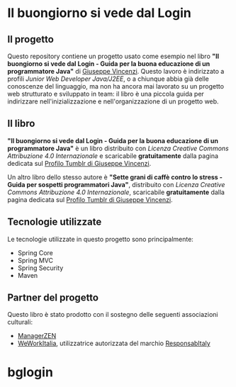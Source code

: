 # Il buongiorno si vede dal Login
## Il progetto
Questo repository contiene un progetto usato come esempio nel libro **"Il buongiorno si vede dal Login - Guida per la buona educazione di un programmatore Java"** di [Giuseppe Vincenzi](http://giuseppevincenzi.branded.me/).
Questo lavoro è indirizzato a profili *Junior Web Developer Java/J2EE*, o a chiunque abbia già delle conoscenze del linguaggio, ma non ha ancora mai lavorato su un progetto web strutturato e sviluppato in team: il libro è una piccola guida per indirizzare nell'inizializzazione e nell'organizzazione di un progetto web.

## Il libro
**"Il buongiorno si vede dal Login - Guida per la buona educazione di un programmatore Java"** è un libro distribuito con *Licenza Creative Commons Attribuzione 4.0 Internazionale* e scaricabile **gratuitamente** dalla pagina dedicata sul [Profilo Tumblr di Giuseppe Vincenzi](http://gvincenzi.tumblr.com/bglogin).

Un altro libro dello stesso autore è **"Sette grani di caffè contro lo stress - Guida per sospetti programmatori Java"**, distribuito con *Licenza Creative Commons Attribuzione 4.0 Internazionale*, scaricabile **gratuitamente** dalla pagina dedicata sul [Profilo Tumblr di Giuseppe Vincenzi](http://gvincenzi.tumblr.com/settegrani).

## Tecnologie utilizzate
Le tecnologie utilizzate in questo progetto sono principalmente:
- Spring Core
- Spring MVC
- Spring Security
- Maven

## Partner del progetto
Questo libro è stato prodotto con il sostegno delle seguenti associazioni culturali:
- [ManagerZEN](http://www.managerzen.it/)
- [WeWorkItalia](http://www.weworkitalia.com/), utilizzatrice autorizzata del marchio [ResponsabItaly](http://www.responsabitaly.org/)
# bglogin
